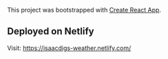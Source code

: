 This project was bootstrapped with [Create React App](https://github.com/facebook/create-react-app).

## Deployed on Netlify
Visit: https://isaacdigs-weather.netlify.com/


